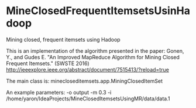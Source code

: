 # MineClosedFrequentItemsetsUsinHadoop
Mining closed, frequent itemsets using Hadoop

This is an implementation of the algorithm presented in the paper:
Gonen, Y., and Gudes E. "An Improved MapReduce Algorithm for Mining Closed Frequent Itemsets." (SWSTE 2016)
http://ieeexplore.ieee.org/abstract/document/7515413/?reload=true

The main class is:
minecloseditemsets.app.MiningClosedItemSet

An example parameters:
-o output -m 0.3 -i /home/yaron/IdeaProjects/MineClosedItemsetsUsingMR/data/data.1
